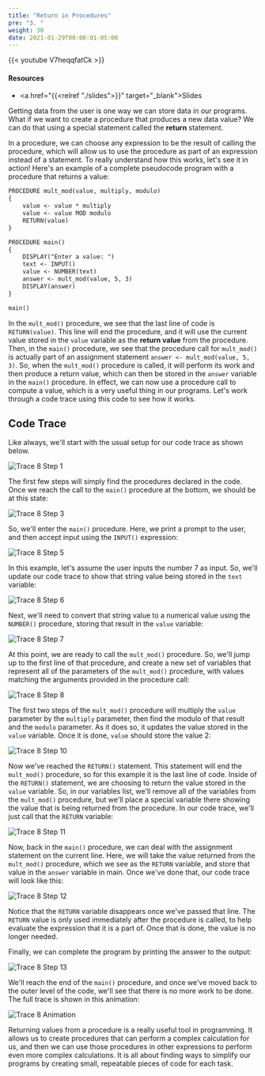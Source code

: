 ```yaml
---
title: "Return in Procedures"
pre: "3. "
weight: 30
date: 2021-01-29T00:00:01-05:00
---
```


{{< youtube V7heqqfatCk >}}

#### Resources

* <a href="{{<relref "./slides">}}" target="_blank">Slides</a>

Getting data from the user is one way we can store data in our programs. What if we want to create a procedure that produces a new data value? We can do that using a special statement called the **return** statement. 

In a procedure, we can choose any expression to be the result of calling the procedure, which will allow us to use the procedure as part of an expression instead of a statement. To really understand how this works, let's see it in action! Here's an example of a complete pseudocode program with a procedure that returns a value:

```tex
PROCEDURE mult_mod(value, multiply, modulo)
{
    value <- value * multiply
    value <- value MOD modulo
    RETURN(value)
}

PROCEDURE main()
{
    DISPLAY("Enter a value: ")
    text <- INPUT()
    value <- NUMBER(text)
    answer <- mult_mod(value, 5, 3)
    DISPLAY(answer)
}

main()
```

In the `mult_mod()` procedure, we see that the last line of code is `RETURN(value)`. This line will end the procedure, and it will use the current value stored in the `value` variable as the **return value** from the procedure. Then, in the `main()` procedure, we see that the procedure call for `mult_mod()` is actually part of an assignment statement `answer <- mult_mod(value, 5, 3)`. So, when the `mult_mod()` procedure is called, it will perform its work and then produce a return value, which can then be stored in the `answer` variable in the `main()` procedure. In effect, we can now use a procedure call to compute a value, which is a very useful thing in our programs. Let's work through a code trace using this code to see how it works.

## Code Trace

Like always, we'll start with the usual setup for our code trace as shown below.

![Trace 8 Step 1](/cc110/images/lab4/trace8_1.png)

The first few steps will simply find the procedures declared in the code. Once we reach the call to the `main()` procedure at the bottom, we should be at this state:

![Trace 8 Step 3](/cc110/images/lab4/trace8_3.png)

So, we'll enter the `main()` procedure. Here, we print a prompt to the user, and then accept input using the `INPUT()` expression:

![Trace 8 Step 5](/cc110/images/lab4/trace8_5.png)

In this example, let's assume the user inputs the number $7$ as input. So, we'll update our code trace to show that string value being stored in the `text` variable:

![Trace 8 Step 6](/cc110/images/lab4/trace8_6.png)

Next, we'll need to convert that string value to a numerical value using the `NUMBER()` procedure, storing that result in the `value` variable:

![Trace 8 Step 7](/cc110/images/lab4/trace8_7.png)

At this point, we are ready to call the `mult_mod()` procedure. So, we'll jump up to the first line of that procedure, and create a new set of variables that represent all of the parameters of the `mult_mod()` procedure, with values matching the arguments provided in the procedure call:

![Trace 8 Step 8](/cc110/images/lab4/trace8_8.png)

The first two steps of the `mult_mod()` procedure will multiply the `value` parameter by the `multiply` parameter, then find the modulo of that result and the `modulo` parameter. As it does so, it updates the value stored in the `value` variable. Once it is done, `value` should store the value $2$:

![Trace 8 Step 10](/cc110/images/lab4/trace8_10.png)

Now we've reached the `RETURN()` statement. This statement will end the `mult_mod()` procedure, so for this example it is the last line of code. Inside of the `RETURN()` statement, we are choosing to return the value stored in the `value` variable. So, in our variables list, we'll remove all of the variables from the `mult_mod()` procedure, but we'll place a special variable there showing the value that is being returned from the procedure. In our code trace, we'll just call that the `RETURN` variable:

![Trace 8 Step 11](/cc110/images/lab4/trace8_11.png)

Now, back in the `main()` procedure, we can deal with the assignment statement on the current line. Here, we will take the value returned from the `mult_mod()` procedure, which we see as the `RETURN` variable, and store that value in the `answer` variable in main. Once we've done that, our code trace will look like this:

![Trace 8 Step 12](/cc110/images/lab4/trace8_12.png)

Notice that the `RETURN` variable disappears once we've passed that line. The `RETURN` value is only used immediately after the procedure is called, to help evaluate the expression that it is a part of. Once that is done, the value is no longer needed.

Finally, we can complete the program by printing the answer to the output:

![Trace 8 Step 13](/cc110/images/lab4/trace8_13.png)

We'll reach the end of the `main()` procedure, and once we've moved back to the outer level of the code, we'll see that there is no more work to be done. The full trace is shown in this animation:

![Trace 8 Animation](/cc110/images/lab4/trace8.gif)

Returning values from a procedure is a really useful tool in programming. It allows us to create procedures that can perform a complex calculation for us, and then we can use those procedures in other expressions to perform even more complex calculations. It is all about finding ways to simplify our programs by creating small, repeatable pieces of code for each task. 